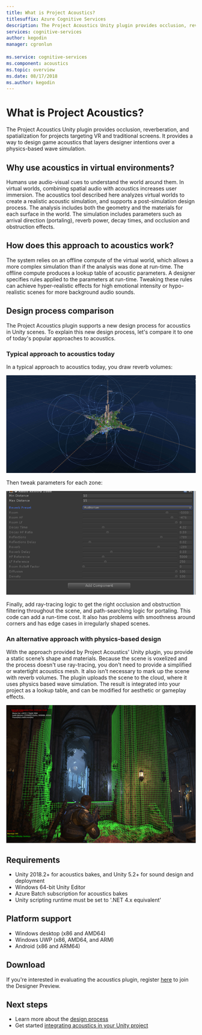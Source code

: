 ```yaml
---
title: What is Project Acoustics?
titlesuffix: Azure Cognitive Services
description: The Project Acoustics Unity plugin provides occlusion, reverberation, and spatialization for projects targeting VR and traditional screens.
services: cognitive-services
author: kegodin
manager: cgronlun

ms.service: cognitive-services
ms.component: acoustics
ms.topic: overview
ms.date: 08/17/2018
ms.author: kegodin
---
```


# What is Project Acoustics?
The Project Acoustics Unity plugin provides occlusion, reverberation, and spatialization for projects targeting VR and traditional screens. It provides a way to design game acoustics that layers designer intentions over a physics-based wave simulation.

## Why use acoustics in virtual environments?
Humans use audio-visual cues to understand the world around them. In virtual worlds, combining spatial audio with acoustics increases user immersion. The acoustics tool described here analyzes virtual worlds to create a realistic acoustic simulation, and supports a post-simulation design process. The analysis includes both the geometry and the materials for each surface in the world. The simulation includes parameters such as arrival direction (portaling), reverb power, decay times, and occlusion and obstruction effects.

## How does this approach to acoustics work?
The system relies on an offline compute of the virtual world, which allows a more complex simulation than if the analysis was done at run-time. The offline compute produces a lookup table of acoustic parameters. A designer specifies rules applied to the parameters at run-time. Tweaking these rules can achieve hyper-realistic effects for high emotional intensity or hypo-realistic scenes for more background audio sounds.

## Design process comparison
The Project Acoustics plugin supports a new design process for acoustics in Unity scenes. To explain this new design process, let's compare it to one of today's popular approaches to acoustics.

### Typical approach to acoustics today
In a typical approach to acoustics today, you draw reverb volumes:

![Design View](media/reverbZonesAltSPace2.png)

Then tweak parameters for each zone:

![Design View](media/TooManyReverbParameters.png)

Finally, add ray-tracing logic to get the right occlusion and obstruction filtering throughout the scene, and path-searching logic for portaling. This code can add a run-time cost. It also has problems with smoothness around corners and has edge cases in irregularly shaped scenes.

### An alternative approach with physics-based design
With the approach provided by Project Acoustics' Unity plugin, you provide a static scene’s shape and materials. Because the scene is voxelized and the process doesn't use ray-tracing, you don't need to provide a simplified or watertight acoustics mesh. It also isn't necessary to mark up the scene with reverb volumes. The plugin uploads the scene to the cloud, where it uses physics based wave simulation. The result is integrated into your project as a lookup table, and can be modified for aesthetic or gameplay effects.

![Design View](media/GearsWithVoxels.jpg)

## Requirements
* Unity 2018.2+ for acoustics bakes, and Unity 5.2+ for sound design and deployment
* Windows 64-bit Unity Editor
* Azure Batch subscription for acoustics bakes
* Unity scripting runtime must be set to '.NET 4.x equivalent'

## Platform support
* Windows desktop (x86 and AMD64)
* Windows UWP (x86, AMD64, and ARM)
* Android (x86 and ARM64)

## Download
If you're interested in evaluating the acoustics plugin, register [here](https://forms.office.com/Pages/ResponsePage.aspx?id=v4j5cvGGr0GRqy180BHbRwMoAEhDCLJNqtVIPwQN6rpUOFRZREJRR0NIQllDOTQ1U0JMNVc4OFNFSy4u) to join the Designer Preview.

## Next steps
* Learn more about the [design process](design-process.md)
* Get started [integrating acoustics in your Unity project](getting-started.md)

